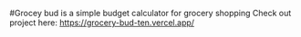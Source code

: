 #Grocey bud is a simple budget calculator for grocery shopping
Check out project here: https://grocery-bud-ten.vercel.app/
